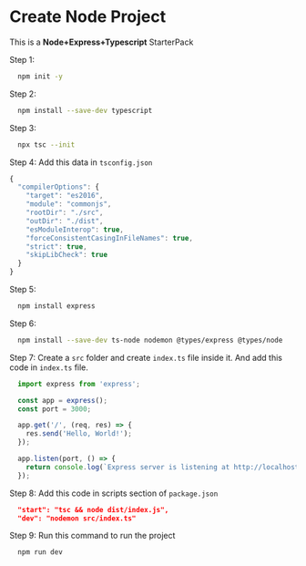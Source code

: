 # Create Node Project

This is a **Node+Express+Typescript** StarterPack


Step 1:
```bash
  npm init -y
```
Step 2:
```bash
  npm install --save-dev typescript
```
Step 3:
```bash
  npx tsc --init
```
Step 4: Add this data in `tsconfig.json`
```javascript
{
  "compilerOptions": {
    "target": "es2016",
    "module": "commonjs",
    "rootDir": "./src",
    "outDir": "./dist",
    "esModuleInterop": true,
    "forceConsistentCasingInFileNames": true,  
    "strict": true,
    "skipLibCheck": true
  }
}
```
Step 5:
```bash
  npm install express
```
Step 6:
```bash
  npm install --save-dev ts-node nodemon @types/express @types/node
```
Step 7: Create a `src` folder and create `index.ts` file inside it. And add this code in `index.ts` file.
```javascript
  import express from 'express';

  const app = express();
  const port = 3000;

  app.get('/', (req, res) => {
    res.send('Hello, World!');
  });

  app.listen(port, () => {
    return console.log(`Express server is listening at http://localhost:${port} 🚀`);
  });
```
Step 8: Add this code in scripts section of `package.json`
```json
  "start": "tsc && node dist/index.js",
  "dev": "nodemon src/index.ts"
```
Step 9: Run this command to run the project
```bash
  npm run dev
```